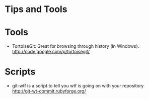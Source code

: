 Tips and Tools
==============

# Tools

* TortoiseGit: Great for browsing through history (in Windows). 
  http://code.google.com/p/tortoisegit/

# Scripts

* git-wtf is a script to tell you wtf is going on with your repository
  http://git-wt-commit.rubyforge.org/
